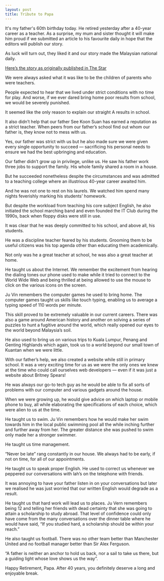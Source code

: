 ```yaml
---
layout: post
title: Tribute to Papa
---
```

It's my father's 60th birthday today. He retired yesterday after a 40-year career as a teacher. As a surprise, my mum and sister thought it will make him proud if we submitted an article to his favourite daily in hope that the editors will publish our story. 

As luck will turn out, they liked it and our story made the Malaysian national daily.

[Here’s the story as originally published in The Star](http://www.thestar.com.my/news/education/2017/06/04/tribute-to-papa)

We were always asked what it was like to be the children of parents who were teachers.

People expected to hear that we lived under strict conditions with no time for play. And worse, if we ever dared bring home poor results from school, we would be severely punished.

It seemed like the only reason to explain our straight A results in school.

It also didn’t help that our father See Koon Suan has earned a reputation as a strict teacher. When peers from our father’s school find out whom our father is, they know not to mess with us.

Yes, our father was strict with us but he also made sure we were given every single opportunity to succeed — sacrificing his personal needs to ensure we had the best upbringing and education.

Our father didn’t grow up in privilege, unlike us. He saw his father work three jobs to support the family. His whole family shared a room in a house.

But he succeeded nonetheless despite the circumstances and was admitted to a teaching college where an illustrious 40-year career awaited him.

And he was not one to rest on his laurels. We watched him spend many nights feverishly marking his students’ homework.

But despite the workload from teaching his core subject English, he also initiated the school marching band and even founded the IT Club during the 1990s, back when floppy disks were still in use.

It was clear that he was deeply committed to his school, and above all, his students.

He was a discipline teacher feared by his students. Grooming them to be useful citizens was his top agenda other than educating them academically.

Not only was he a great teacher at school, he was also a great teacher at home.

He taught us about the Internet. We remember the excitement from hearing the dialing tones our phone used to make while it tried to connect to the World Wide Web and being thrilled at being allowed to use the mouse to click on the various icons on the screen.

Ju Vin remembers the computer games he used to bring home. The computer games taught us skills like touch typing, enabling us to average a typing speed of 110 words per minute.

This skill proved to be extremely valuable in our current careers. There was also a game around American history and another on solving a series of puzzles to hunt a fugitive around the world, which really opened our eyes to the world beyond Malaysia’s soil.

He also used to bring us on various trips to Kuala Lumpur, Penang and Genting Highlands which again, took us to a world beyond our small town of Kuantan when we were little.

With our father’s help, we also created a website while still in primary school. It was a very exciting time for us as we were the only ones we knew at the time who could call ourselves web developers — even if it was just a website about Britney Spears!

He was always our go-to tech guy as he would be able to fix all sorts of problems with our computer and various gadgets around the house.

When we were growing up, he would give advice on which laptop or mobile phone to buy, all while elaborating the specifications of each choice, which were alien to us at the time.

He taught us to swim. Ju Vin remembers how he would make her swim towards him in the local public swimming pool all the while inching further and further away from her. The greater distance she was pushed to swim only made her a stronger swimmer.

He taught us time management.

“Never be late” rang constantly in our house. We always had to be early, if not on time, for all of our appointments.

He taught us to speak proper English. He used to correct us whenever we peppered our conversations with lah’s on the telephone with friends.

It was annoying to have your father listen in on your conversations but later we realised he was just worried that our written English would degrade as a result.

He taught us that hard work will lead us to places. Ju Vern remembers being 12 and telling her friends with dead certainty that she was going to attain a scholarship to study abroad. That level of confidence could only have come from the many conversations over the dinner table where he would have said, “If you studied hard, a scholarship should be within your reach.”

He also taught us football. There was no other team better than Manchester United and no football manager better than Sir Alex Ferguson.

“A father is neither an anchor to hold us back, nor a sail to take us there, but a guiding light whose love shows us the way”.

Happy Retirement, Papa. After 40 years, you definitely deserve a long and enjoyable break.





